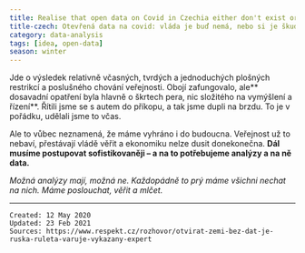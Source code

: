 ```yaml
---
title: Realise that open data on Covid in Czechia either don't exist or they won't go public
title-czech: Otevřená data na covid: vláda je buď nemá, nebo si je škudlí jako za totality
category: data-analysis
tags: [idea, open-data]
season: winter
---
```


Jde o výsledek relativně včasných, tvrdých a jednoduchých plošných restrikcí a poslušného chování veřejnosti. Obojí zafungovalo, ale** dosavadní opatření byla hlavně o škrtech pera, nic složitého na vymýšlení a řízení**. Řítili jsme se s autem do příkopu, a tak jsme dupli na brzdu. To je v pořádku, udělali jsme to včas. 

Ale to vůbec neznamená, že máme vyhráno i do budoucna. Veřejnost už to nebaví, přestávají vládě věřit a ekonomiku nelze dusit donekonečna. **Dál musíme postupovat sofistikovaněji – a na to potřebujeme analýzy a na ně data.**

*Možná analýzy mají, možná ne. Každopádně to prý máme všichni nechat na nich. Máme poslouchat, věřit a mlčet.*

---

    Created: 12 May 2020
    Updated: 23 Feb 2021
    Sources: https://www.respekt.cz/rozhovor/otvirat-zemi-bez-dat-je-ruska-ruleta-varuje-vykazany-expert
